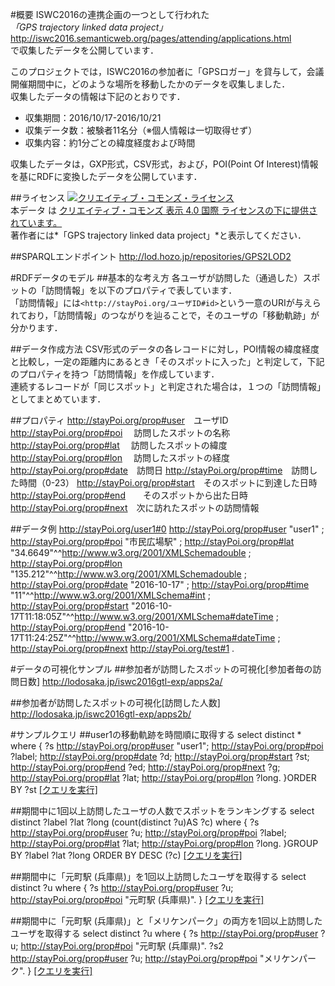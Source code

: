 #概要
ISWC2016の連携企画の一つとして行われた  
*「GPS trajectory linked data project」*
<http://iswc2016.semanticweb.org/pages/attending/applications.html>  
で収集したデータを公開しています．

このプロジェクトでは，ISWC2016の参加者に「GPSロガー」を貸与して，会議開催期間中に，どのような場所を移動したかのデータを収集しました．  
収集したデータの情報は下記のとおりです．
* 収集期間：2016/10/17-2016/10/21
* 収集データ数：被験者11名分（※個人情報は一切取得せず）
* 収集内容：約1分ごとの緯度経度および時間

収集したデータは，GXP形式，CSV形式，および，POI(Point Of Interest)情報を基にRDFに変換したデータを公開しています．  

##ライセンス
<a rel="license" href="http://creativecommons.org/licenses/by/4.0/"><img alt="クリエイティブ・コモンズ・ライセンス" style="border-width:0" src="https://i.creativecommons.org/l/by/4.0/88x31.png" /></a><br />本データ は <a rel="license" href="http://creativecommons.org/licenses/by/4.0/">クリエイティブ・コモンズ 表示 4.0 国際 ライセンスの下に提供されています。</a><br>
著作者には*「GPS trajectory linked data project」*と表示してください．

##SPARQLエンドポイント
<http://lod.hozo.jp/repositories/GPS2LOD2>

#RDFデータのモデル
##基本的な考え方
各ユーザが訪問した（通過した）スポットの「訪問情報」を以下のプロパティで表しています．  
「訪問情報」には```<http://stayPoi.org/ユーザID#id>```という一意のURIが与えられており，「訪問情報」のつながりを辿ることで，そのユーザの「移動軌跡」が分かります．

##データ作成方法
CSV形式のデータの各レコードに対し，POI情報の緯度経度と比較し，一定の距離内にあるとき「そのスポットに入った」と判定して，下記のプロパティを持つ「訪問情報」を作成しています．  
連続するレコードが「同じスポット」と判定された場合は，１つの「訪問情報」としてまとめています．

##プロパティ
	<http://stayPoi.org/prop#user>　ユーザID
    <http://stayPoi.org/prop#poi> 　訪問したスポットの名称
    <http://stayPoi.org/prop#lat> 　訪問したスポットの緯度
    <http://stayPoi.org/prop#lon> 　訪問したスポットの経度
    <http://stayPoi.org/prop#date>　訪問日
    <http://stayPoi.org/prop#time>　訪問した時間（0-23）
    <http://stayPoi.org/prop#start>　そのスポットに到達した日時
    <http://stayPoi.org/prop#end>　　そのスポットから出た日時
    <http://stayPoi.org/prop#next>　次に訪れたスポットの訪問情報

##データ例
	<http://stayPoi.org/user1#0>
	    <http://stayPoi.org/prop#user> "user1" ;
	    <http://stayPoi.org/prop#poi> "市民広場駅" ;
	    <http://stayPoi.org/prop#lat> "34.6649"^^<http://www.w3.org/2001/XMLSchemadouble> ;
	    <http://stayPoi.org/prop#lon> "135.212"^^<http://www.w3.org/2001/XMLSchemadouble> ;
	    <http://stayPoi.org/prop#date> "2016-10-17" ;
	    <http://stayPoi.org/prop#time> "11"^^<http://www.w3.org/2001/XMLSchema#int>  ;
	    <http://stayPoi.org/prop#start> "2016-10-17T11:18:05Z"^^<http://www.w3.org/2001/XMLSchema#dateTime> ;
	    <http://stayPoi.org/prop#end> "2016-10-17T11:24:25Z"^^<http://www.w3.org/2001/XMLSchema#dateTime> ;
	    <http://stayPoi.org/prop#next> <http://stayPoi.org/test#1> .

#データの可視化サンプル
##参加者が訪問したスポットの可視化[参加者毎の訪問日数]
<http://lodosaka.jp/iswc2016gtl-exp/apps2a/>

##参加者が訪問したスポットの可視化[訪問した人数]
<http://lodosaka.jp/iswc2016gtl-exp/apps2b/>


#サンプルクエリ
##user1の移動軌跡を時間順に取得する
    select distinct * where {
      ?s <http://stayPoi.org/prop#user> "user1";
      <http://stayPoi.org/prop#poi> ?label;
      <http://stayPoi.org/prop#date> ?d;
      <http://stayPoi.org/prop#start> ?st;
      <http://stayPoi.org/prop#end> ?ed;
      <http://stayPoi.org/prop#next> ?g;
      <http://stayPoi.org/prop#lat> ?lat;
      <http://stayPoi.org/prop#lon> ?long.
    }ORDER BY ?st
<a href="http://lod.hozo.jp/repositories/GPS2LOD2#query/d/%20%20%20%20select%20distinct%20*%20where%20%7B%0A%20%20%20%20%20%20?s%20%3Chttp://stayPoi.org/prop%23user%3E%20%22user1%22;%0A%20%20%20%20%20%20%3Chttp://stayPoi.org/prop#poi%3E%20?label;%0A%20%20%20%20%20%20%3Chttp://stayPoi.org/prop#date%3E%20?d;%0A%20%20%20%20%20%20%3Chttp://stayPoi.org/prop#start%3E%20?st;%0A%20%20%20%20%20%20%3Chttp://stayPoi.org/prop#end%3E%20?ed;%0A%20%20%20%20%20%20%3Chttp://stayPoi.org/prop#next%3E%20?g;%0A%20%20%20%20%20%20%3Chttp://stayPoi.org/prop#lat%3E%20?lat;%0A%20%20%20%20%20%20%3Chttp://stayPoi.org/prop#lon%3E%20?long.%0A%20%20%20%20%7DORDER%20BY%20?st" target="_blank">[クエリを実行]</a>

##期間中に1回以上訪問したユーザの人数でスポットをランキングする
    select  distinct ?label ?lat ?long (count(distinct ?u)AS ?c) where {
      ?s <http://stayPoi.org/prop#user> ?u;
      <http://stayPoi.org/prop#poi> ?label;
      <http://stayPoi.org/prop#lat> ?lat;
      <http://stayPoi.org/prop#lon> ?long.
    }GROUP BY ?label ?lat ?long
    ORDER BY DESC (?c)
<a href="http://lod.hozo.jp/repositories/GPS2LOD2#query/d/%20%20%20%20select%20%20distinct%20?label%20?lat%20?long%20(count(distinct%20?u)AS%20?c)%20where%20%7B%0A%20%20%20%20%20%20?s%20%3Chttp://stayPoi.org/prop%23user%3E%20?u;%0A%20%20%20%20%20%20%3Chttp://stayPoi.org/prop#poi%3E%20?label;%0A%20%20%20%20%20%20%3Chttp://stayPoi.org/prop#lat%3E%20?lat;%0A%20%20%20%20%20%20%3Chttp://stayPoi.org/prop#lon%3E%20?long.%0A%20%20%20%20%7DGROUP%20BY%20?label%20?lat%20?long%0A%20%20%20%20ORDER%20BY%20DESC%20(?c)" target="_blank">[クエリを実行]</a>

##期間中に「元町駅 (兵庫県)」を1回以上訪問したユーザを取得する
    select  distinct ?u where {
      ?s <http://stayPoi.org/prop#user> ?u;
      <http://stayPoi.org/prop#poi> "元町駅 (兵庫県)".
    }
<a href="http://lod.hozo.jp/repositories/GPS2LOD2#query/d/%20%20%20%20select%20%20distinct%20?u%20where%20%7B%0A%20%20%20%20%20%20?s%20%3Chttp://stayPoi.org/prop%23user%3E%20?u;%0A%20%20%20%20%20%20%3Chttp://stayPoi.org/prop#poi%3E%20%22%E5%85%83%E7%94%BA%E9%A7%85%20(%E5%85%B5%E5%BA%AB%E7%9C%8C)%22.%0A%20%20%20%20%7D%0A" target="_blank">[クエリを実行]</a>



##期間中に「元町駅 (兵庫県)」と「メリケンパーク」の両方を1回以上訪問したユーザを取得する
    select  distinct ?u where {
      ?s <http://stayPoi.org/prop#user> ?u;
         <http://stayPoi.org/prop#poi> "元町駅 (兵庫県)".
      ?s2 <http://stayPoi.org/prop#user> ?u;
      	  <http://stayPoi.org/prop#poi> "メリケンパーク".
    }
<a href="http://lod.hozo.jp/repositories/GPS2LOD2#query/d/%20%20%20%20select%20%20distinct%20?u%20where%20%7B%0A%20%20%20%20%20%20?s%20%3Chttp://stayPoi.org/prop%23user%3E%20?u;%0A%20%20%20%20%20%20%20%20%20%3Chttp://stayPoi.org/prop#poi%3E%20%22%E5%85%83%E7%94%BA%E9%A7%85%20(%E5%85%B5%E5%BA%AB%E7%9C%8C)%22.%0A%20%20%20%20%20%20?s2%20%3Chttp://stayPoi.org/prop#user%3E%20?u;%0A%20%20%20%20%20%20%09%20%20%3Chttp://stayPoi.org/prop#poi%3E%20%22%E3%83%A1%E3%83%AA%E3%82%B1%E3%83%B3%E3%83%91%E3%83%BC%E3%82%AF%22.%0A%20%20%20%20%7D%0A" target="_blank">[クエリを実行]</a>
